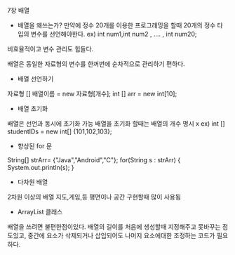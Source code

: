 7장 배열

- 배열을 왜쓰는가?
만약에 정수 20개를 이용한 프로그래밍을 할때 20개의 정수 타입의 변수를 선언해야한다.
ex) int num1,int num2 , .... , int num20;

비효율적이고 변수 관리도 힘들다.

배열은 동일한 자료형의 변수를 한꺼번에 순차적으로 관리하기 편하다.



- 배열 선언하기

자료형 []  배열이름 = new 자료형[개수];
int [] arr = new int[10];

- 배열 초기화

배열은 선언과 동시에 초기화 가능
배열을 초기화 할때는 배열의 개수 명시 x
ex) int [] studentIDs = new int[] {101,102,103};


- 향상된 for 문


String[] strArr= {"Java","Android","C"};
for(String s : strArr) {
    System.out.println(s);
}

- 다차원 배열

2차원 이상의 배열
지도,게임,등 평면이나 공간 구현할때 많이 사용됨


- ArrayList 클래스

배열을 쓰려면 불편한점이있다. 배열의 길이를 처음에 생성할때 지정해주고 못바꾸는 점도있고, 중간에 요소가 삭제되거나 삽입되어도 나머지 요소에대한 조정하는 코드가 필요하다.